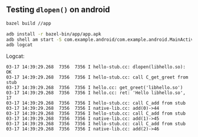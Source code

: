 ## Testing `dlopen()` on android


```sh
bazel build //app

adb install -r bazel-bin/app/app.apk
adb shell am start -S com.example.android/com.example.android.MainActivity
adb logcat
```

Logcat:

    03-17 14:39:29.268  7356  7356 I hello-stub.cc: dlopen(libhello.so): OK
    03-17 14:39:29.268  7356  7356 I hello-stub.cc: call C_get_greet from stub
    03-17 14:39:29.268  7356  7356 I hello.cc: get_greet('libhello.so')
    03-17 14:39:29.268  7356  7356 I hello.cc: ret: 'Hello libhello.so', 17
    03-17 14:39:29.268  7356  7356 I hello-stub.cc: call C_add from stub
    03-17 14:39:29.268  7356  7356 I native-lib.cc: add(0)->44
    03-17 14:39:29.268  7356  7356 I hello-stub.cc: call C_add from stub
    03-17 14:39:29.268  7356  7356 I native-lib.cc: add(1)->45
    03-17 14:39:29.268  7356  7356 I hello-stub.cc: call C_add from stub
    03-17 14:39:29.268  7356  7356 I native-lib.cc: add(2)->46
